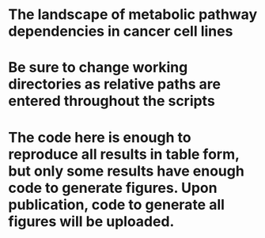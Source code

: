 # The landscape of metabolic pathway dependencies in cancer cell lines
# Be sure to change working directories as relative paths are entered throughout the scripts
# The code here is enough to reproduce all results in table form, but only some results have enough code to generate figures. Upon publication, code to generate all figures will be uploaded.
